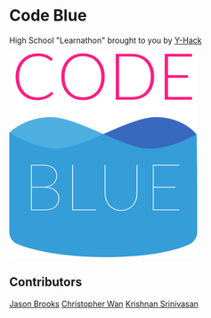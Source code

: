 # Code Blue

High School "Learnathon" brought to you by [Y-Hack](http://www.yhack.org)

![Code Blue Logo](/app/images/codeblue-vlogo.png)

## Contributors

[Jason Brooks](https://github.com/jasonsbrooks)
[Christopher Wan](https://github.com/chrisxwan)
[Krishnan Srinivasan](https://github.com/krishnan-srinivasan)

